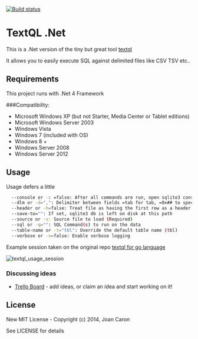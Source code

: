 [![Build status](https://ci.appveyor.com/api/projects/status/tj48rav8s0vso4gf?svg=true)](https://ci.appveyor.com/project/joancaron/textql-net)

# TextQL .Net

This is a .Net version of the tiny but great tool [textql](https://github.com/dinedal/textql)

It allows you to easily execute SQL against delimited files like CSV TSV etc..

## Requirements

This project runs with .Net 4 Framework 

###Compatibility:

- Microsoft Windows XP (but not Starter, Media Center or Tablet editions)
- Microsoft Windows Server 2003
- Windows Vista
- Windows 7 (included with OS)
- Windows 8 +
- Windows Server 2008
- Windows Server 2012

## Usage
Usage defers a little

```bash
  --console or -c =false: After all commands are run, open sqlite3 console with this data
  --dlm or -d=",": Delimiter between fields =tab for tab, =0x## to specify a character code in hex
  --header or -h=false: Treat file as having the first row as a header row
  --save-to="": If set, sqlite3 db is left on disk at this path
  --source or -s: Source file to load (Required)
  --sql or -q="": SQL Command(s) to run on the data
  --table-name or -t="tbl": Override the default table name (tbl)
  --verbose or -v=false: Enable verbose logging
```

Example session taken on the original repo [textql for go language](https://github.com/dinedal/textql)

![textql_usage_session](https://raw.github.com/dinedal/textql/master/textql_usage.gif)


### Discussing ideas 

* [Trello Board](https://trello.com/b/9kdtGJb4/textql-net) - add ideas, or claim an idea and start working on it!

## License

New MIT License - Copyright (c) 2014, Joan Caron

See LICENSE for details

